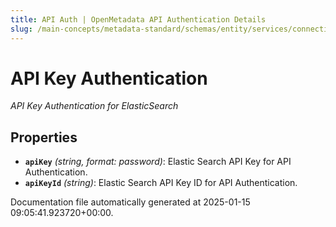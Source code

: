 ```yaml
---
title: API Auth | OpenMetadata API Authentication Details
slug: /main-concepts/metadata-standard/schemas/entity/services/connections/search/elasticsearch/apiauth
---
```


# API Key Authentication

*API Key Authentication for ElasticSearch*

## Properties

- **`apiKey`** *(string, format: password)*: Elastic Search API Key for API Authentication.
- **`apiKeyId`** *(string)*: Elastic Search API Key ID for API Authentication.


Documentation file automatically generated at 2025-01-15 09:05:41.923720+00:00.
